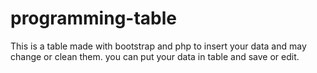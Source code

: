 # programming-table
This is a table made with bootstrap and php to insert your data and may change or clean them.
you can put your data in table and save or edit.
